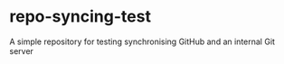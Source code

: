 repo-syncing-test
=================

A simple repository for testing synchronising GitHub and an internal Git server
